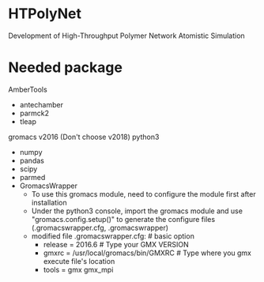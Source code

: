 # HTPolyNet
Development of High-Throughput Polymer Network Atomistic Simulation

# Needed package
AmberTools
 - antechamber
 - parmck2
 - tleap

gromacs v2016 (Don't choose v2018)
python3
 - numpy
 - pandas
 - scipy
 - parmed
 - GromacsWrapper
   - To use this gromacs module, need to configure the module first after installation
   - Under the python3 console, import the gromacs module and use "gromacs.config.setup()" to generate the configure files (.gromacswrapper.cfg, .gromacswrapper)
   - modified file .gromacswrapper.cfg: # basic option
     - release = 2016.6 # Type your GMX VERSION
     - gmxrc = /usr/local/gromacs/bin/GMXRC # Type where you gmx execute file's location
     - tools = gmx gmx_mpi
